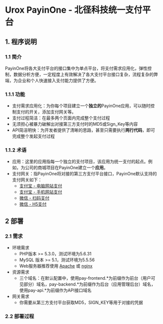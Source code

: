 # Urox PayinOne - 北径科技统一支付平台
## 1. 程序说明
### 1.1 简介
PayinOne将各大支付平台的接口集中为单点平台，将支付需求应用化，弹性控制，数据分析方便，一定程度上有效解决了各大支付平台接口复杂，流程复杂的弊端，为企业和个人快速接入支付能力提供了方便。
### 1.1.1 功能
- 支付需求应用化：为你每个项目建立一个**独立的**PayinOne应用，可以随时控制支付的开关，添加支付网关等。
- 支付过程简洁：在最多两个页面内完成整个支付过程
- 无须担心被暴力破解出对接第三方支付时的MD5或Sign_Key等内容
- API简洁明快：为开发者提供了清晰的思路，甚至只需要执行**两行代码**，即可完成整个发起支付过程

### 1.1.2 术语
- 应用：这里的应用指每一个独立的支付项目，该应用为统一支付的起点。例如，为公司的商城项目在PayinOne建立一个**应用**。
- 支付网关：指PayinOne将对接的第三方支付平台接口，PayinOne默认支持的支付网关如下：
  - [支付宝 - 电脑网站支付](https://b.alipay.com/signing/productDetail.htm?productId=I1011000290000001000)
  - [支付宝 - 手机网站支付](https://b.alipay.com/signing/productDetail.htm?productId=I1011000290000001001)
  - [微信 - 扫码支付](https://pay.weixin.qq.com/guide/qrcode_payment.shtml)
  - [微信 - H5支付](https://pay.weixin.qq.com/wiki/doc/api/H5.php?chapter=15_1)
## 2 部署
### 2.1 需求
- 环境需求
  - PHP版本 >= 5.3.0，测试环境为5.6.31
  - MySQL 版本 >= 5.1，测试环境为5.5.56
  - Web服务器推荐使用 [Apache](http://www.apache.org/) 或 [nginx](http://nginx.org/)
- 资源需求
  - 三个域名：在默认配置中，使用pay-frontend.\*为前缀作为前台（用户可见部分）域名，pay-backend.\*为前缀作为后台（应用管理后台）域名，使用pay-api.\*为前缀作为API接口域名
- 网关需求
  - 你需要从第三方支付平台获取MD5，SIGN_KEY等用于对接的凭据
### 2.2 部署过程
